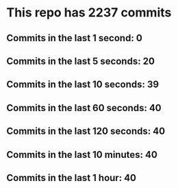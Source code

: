 # This repo has 2237 commits

## Commits in the last 1 second: 0
## Commits in the last 5 seconds: 20
## Commits in the last 10 seconds: 39
## Commits in the last 60 seconds: 40
## Commits in the last 120 seconds: 40
## Commits in the last 10 minutes: 40
## Commits in the last 1 hour: 40
